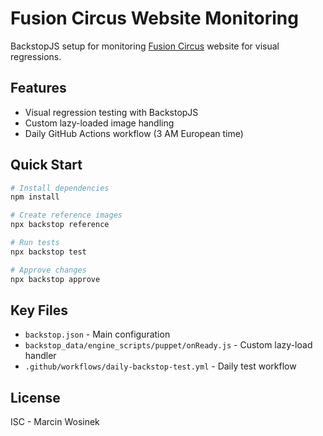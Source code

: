 # Fusion Circus Website Monitoring

BackstopJS setup for monitoring [Fusion Circus](https://fusion-circus.com/) website for visual regressions.

## Features

- Visual regression testing with BackstopJS
- Custom lazy-loaded image handling
- Daily GitHub Actions workflow (3 AM European time)

## Quick Start

```bash
# Install dependencies
npm install

# Create reference images
npx backstop reference

# Run tests
npx backstop test

# Approve changes
npx backstop approve
```

## Key Files

- `backstop.json` - Main configuration
- `backstop_data/engine_scripts/puppet/onReady.js` - Custom lazy-load handler
- `.github/workflows/daily-backstop-test.yml` - Daily test workflow

## License

ISC - Marcin Wosinek

